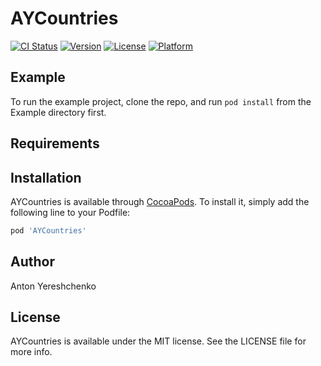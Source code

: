 # AYCountries

[![CI Status](https://img.shields.io/travis/antonyereshchenko@gmail.com/AYCountries.svg?style=flat)](https://travis-ci.org/antonyereshchenko@gmail.com/AYCountries)
[![Version](https://img.shields.io/cocoapods/v/AYCountries.svg?style=flat)](https://cocoapods.org/pods/AYCountries)
[![License](https://img.shields.io/cocoapods/l/AYCountries.svg?style=flat)](https://cocoapods.org/pods/AYCountries)
[![Platform](https://img.shields.io/cocoapods/p/AYCountries.svg?style=flat)](https://cocoapods.org/pods/AYCountries)

## Example

To run the example project, clone the repo, and run `pod install` from the Example directory first.

## Requirements

## Installation

AYCountries is available through [CocoaPods](https://cocoapods.org). To install
it, simply add the following line to your Podfile:

```ruby
pod 'AYCountries'
```

## Author

Anton Yereshchenko

## License

AYCountries is available under the MIT license. See the LICENSE file for more info.
